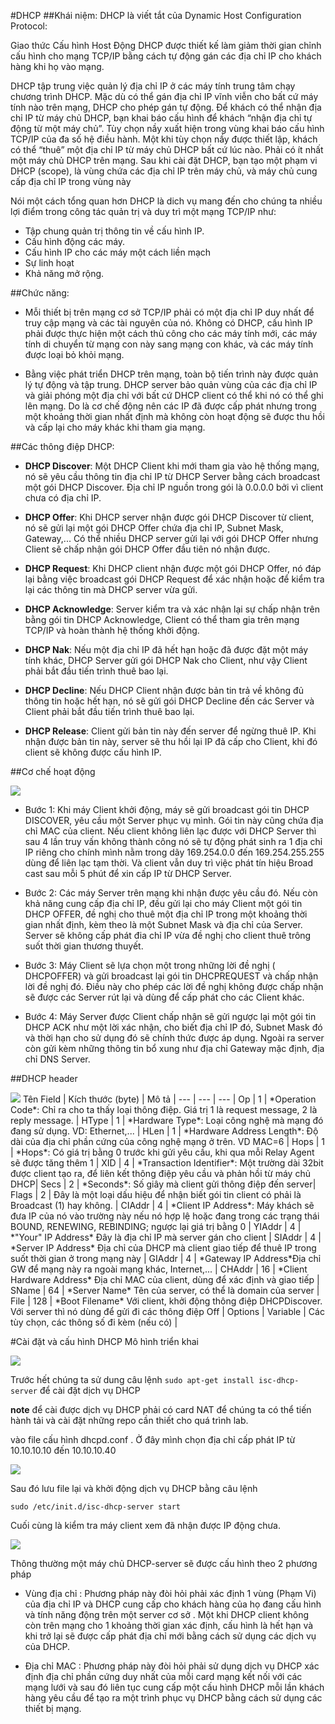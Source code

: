 
#DHCP
##Khái niệm:
DHCP là viết tắt của Dynamic Host Configuration Protocol:

Giao thức Cấu hình Host Động DHCP được thiết kế làm giảm thời gian chỉnh cấu hình cho mạng TCP/IP bằng cách tự động gán các địa chỉ IP cho khách hàng khi họ vào mạng.

DHCP tập trung việc quản lý địa chỉ IP ở các máy tính trung tâm chạy chương trình DHCP. Mặc dù có thể gán địa chỉ IP vĩnh viễn cho bất cứ máy tính nào trên mạng, DHCP cho phép gán tự động. Để khách có thể nhận địa chỉ IP từ máy chủ DHCP, bạn khai báo cấu hình để khách “nhận địa chỉ tự động từ một máy chủ”. Tùy chọn nầy xuất hiện trong vùng khai báo cấu hình TCP/IP của đa số hệ điều hành. Một khi tùy chọn nầy được thiết lập, khách có thể “thuê” một địa chỉ IP từ máy chủ DHCP bất cứ lúc nào. Phải có ít nhất một máy chủ DHCP trên mạng. Sau khi cài đặt DHCP, bạn tạo một phạm vi DHCP (scope), là vùng chứa các địa chỉ IP trên máy chủ, và máy chủ cung cấp địa chỉ IP trong vùng này

Nói một cách tổng quan hơn DHCP là dich vụ mang đến cho chúng ta nhiều lợi điểm trong công tác quản trị và duy trì một mạng TCP/IP như:

- Tập chung quản trị thông tin về cấu hình IP.
- Cấu hình động các máy.
- Cấu hình IP cho các máy một cách liền mạch
- Sự linh hoạt
- Khả năng mở rộng.

##Chức năng:
- Mỗi thiết bị trên mạng cơ sở TCP/IP phải có một địa chỉ IP duy nhất để truy cập mạng và các tài nguyên của nó. Không có DHCP, cấu hình IP phải được thực hiện một cách thủ công cho các máy tính mới, các máy tính di chuyển từ mạng con này sang mạng con khác, và các máy tính được loại bỏ khỏi mạng.

- Bằng việc phát triển DHCP trên mạng, toàn bộ tiến trình này được quản lý tự động và tập trung. DHCP server bảo quản vùng của các địa chỉ IP và giải phóng một địa chỉ với bất cứ DHCP client có thể khi nó có thể ghi lên mạng. Do là cơ chế động nên các IP đã được cấp phát nhưng trong một khoảng thời gian nhất định mà không còn hoạt động sẽ được thu hồi và cấp lại cho máy khác khi tham gia mạng.



##Các thông điệp DHCP:

- **DHCP Discover**: Một DHCP Client khi mới tham gia vào hệ thống mạng, nó sẽ yêu cầu thông tin địa chỉ IP từ DHCP Server bằng cách broadcast một gói DHCP Discover. Địa chỉ IP nguồn trong gói là 0.0.0.0 bởi vì client chưa có địa chỉ IP.

- **DHCP Offer**: Khi DHCP server nhận được gói DHCP Discover từ client, nó sẽ gửi lại một gói DHCP Offer chứa địa chỉ IP, Subnet Mask, Gateway,... Có thể nhiều DHCP server gửi lại với gói DHCP Offer nhưng Client sẽ chấp nhận gói DHCP Offer đầu tiên nó nhận được.

- **DHCP Request**: Khi DHCP client nhận được một gói DHCP Offer, nó đáp lại bằng việc broadcast gói DHCP Request để xác nhận hoặc để kiểm tra lại các thông tin mà DHCP server vừa gửi.

- **DHCP Acknowledge**: Server kiểm tra và xác nhận lại sự chấp nhận trên bằng gói tin DHCP Acknowledge, Client có thể tham gia trên mạng TCP/IP và hoàn thành hệ thống khởi động.

- **DHCP Nak**: Nếu một địa chỉ IP đã hết hạn hoặc đã được đặt một máy tính khác, DHCP Server gửi gói DHCP Nak cho Client, như vậy Client phải bắt đầu tiến trình thuê bao lại.

- **DHCP Decline**: Nếu DHCP Client nhận được bản tin trả về không đủ thông tin hoặc hết hạn, nó sẽ gửi gói DHCP Decline đến các Server và Client phải bắt đầu tiến trình thuê bao lại.

- **DHCP Release**: Client gửi bản tin này đến server để ngừng thuê IP. Khi nhận được bản tin này, server sẽ thu hồi lại IP đã cấp cho Client, khi đó client sẽ không được cấu hình IP.

##Cơ chế hoạt động 

<img src="https://4.bp.blogspot.com/-a7zDnDRnrdE/V2HsgvgsNYI/AAAAAAAAAGQ/cOW7xedGlaw84kmRHWKOOebp62tb_FZuACLcB/s1600/dhcp.jpg">

- Bước 1: Khi máy Client khởi động, máy sẽ gửi broadcast gói tin DHCP DISCOVER, yêu cầu một Server phục vụ mình. Gói tin này cũng chứa địa chỉ MAC của client. Nếu client không liên lạc được với DHCP Server thì sau 4 lần truy vấn không thành công nó sẽ tự động phát sinh ra 1 địa chỉ IP riêng cho chính mình nằm trong dãy 169.254.0.0 đến 169.254.255.255 dùng để liên lạc tạm thời. Và client vẫn duy trì việc phát tín hiệu Broad cast sau mỗi 5 phút để xin cấp IP từ DHCP Server.

- Bước 2: Các máy Server trên mạng khi nhận được yêu cầu đó. Nếu còn khả năng cung cấp địa chỉ IP, đều gửi lại cho máy Client một gói tin DHCP OFFER, đề nghị cho thuê một địa chỉ IP trong một khoảng thời gian nhất định, kèm theo là một Subnet Mask và địa chỉ của Server. Server sẽ không cấp phát đia chỉ IP vừa đề nghị cho client thuê trông suốt thời gian thương thuyết.

- Bước 3: Máy Client sẽ lựa chọn một trong những lời đề nghị ( DHCPOFFER) và gửi broadcast lại gói tin DHCPREQUEST và chấp nhận lời đề nghị đó. Điều này cho phép các lời đề nghị không được chấp nhận sẽ được các Server rút lại và dùng để cấp phát cho các Client khác.

- Bước 4: Máy Server được Client chấp nhận sẽ gửi ngược lại một gói tin DHCP ACK như một lời xác nhận, cho biết địa chỉ IP đó, Subnet Mask đó và thời hạn cho sử dụng đó sẽ chính thức được áp dụng. Ngoài ra server còn gửi kèm những thông tin bổ xung như địa chỉ Gateway mặc định, địa chỉ DNS Server.

##DHCP header

<img src="https://www.technologyuk.net/internet/internet-technology/images/dhcp_frame_format.gif">
Tên Field | Kích thước (byte) | Mô tả |
--- | --- | --- |
Op | 1 | *Operation Code*: Chỉ ra cho ta thấy loại thông điệp. Giá trị 1 là request message, 2 là reply message. |
HType | 1 | *Hardware Type*: Loại công nghệ mà mạng đó đang sử dụng. VD: Ethernet,... |
HLen | 1 | *Hardware Address Length*: Độ dài của địa chỉ phần cứng của công nghệ mạng ở trên. VD MAC=6 |
Hops | 1 | *Hops*: Có giá trị bằng 0 trước khi gửi yêu cầu, khi qua mỗi Relay Agent sẽ được tăng thêm 1 |
XID | 4 | *Transaction Identifier*: Một trường dài 32bit được client tạo ra, để liên kết thông điệp yêu cầu và phản hồi từ máy chủ DHCP|
Secs | 2 | *Seconds*: Số giây mà client gửi thông điệp đến server|
Flags | 2 | Đây là một loại dấu hiệu để nhận biết gói tin client có phải là Broadcast (1) hay không. |
CIAddr | 4 | *Client IP Address*: Máy khách sẽ đưa IP của nó vào trường này nếu nó hợp lệ hoặc đang trong các trạng thái BOUND, RENEWING, REBINDING; ngược lại giá trị bằng 0 |
YIAddr | 4 | *"Your" IP Address* Đây là địa chỉ IP mà server gán cho client |
SIAddr | 4 | *Server IP Address* Địa chỉ của DHCP mà client giao tiếp để thuê IP trong suốt thời gian ở trong mạng này |
GIAddr | 4 | *Gateway IP Address*Địa chỉ GW để mạng này ra ngoài mạng khác, Internet,... |
CHAddr | 16 | *Client Hardware Address* Địa chỉ MAC của client, dùng để xác định và giao tiếp |
SName | 64 | *Server Name* Tên của server, có thể là domain của server |
File | 128 | *Boot Filename* Với client, khởi động thông điệp DHCPDiscover. Với server thì nó dùng để gửi đi các thông điệp Off |
Options | Variable | Các tùy chọn, các thông số đi kèm (nếu có) |

#Cài đặt và cấu hình DHCP
Mô hình triển khai 

<img src="http://i.imgur.com/CaHMm6I.png">

Trước hết chúng ta sử dung câu lệnh ``sudo apt-get install isc-dhcp-server`` để cài đặt dịch vụ DHCP

**note** để cài được dịch vụ DHCP phải có card NAT để chúng ta có thể tiến hành tải và cài đặt những repo cần thiết cho quá trình lab.

vào file cấu hình dhcpd.conf . Ở đây mình chọn địa chỉ cấp phát IP từ 10.10.10.10 đến 10.10.10.40

<img src="http://i.imgur.com/gNNZx8c.png">

Sau đó lưu file lại và khởi động dịch vụ DHCP bằng câu lệnh 

``sudo /etc/init.d/isc-dhcp-server start``


 Cuối cùng là kiểm tra máy client xem đã nhận được IP động chưa.

<img src="http://i.imgur.com/pSQLiQr.png">


Thông thường một máy chủ DHCP-server sẽ được cấu hình theo 2 phương pháp

- Vùng địa chỉ : Phương pháp này đòi hỏi phải xác định 1 vùng (Phạm Vi) của địa chỉ IP và DHCP cung cấp cho khách hàng của họ đang cấu hình và tính năng động trên một server cơ sở . Một khi DHCP client không còn trên mạng cho 1 khoảng thời gian xác định, cấu hình là hết hạn và khi trở lại sẽ được cấp phát địa chỉ mới bằng cách sử dụng các dịch vụ của DHCP.

- Địa chỉ MAC : Phương pháp này đòi hỏi phải sử dụng dịch vụ DHCP xác định địa chỉ phần cứng duy nhất của mỗi card mạng kết nối với các mạng lưới và sau đó liên tục cung cấp một cấu hình DHCP mỗi lần khách hàng yêu cầu để tạo ra một trình phục vụ DHCP bằng cách sử dụng các thiết bị mạng.


